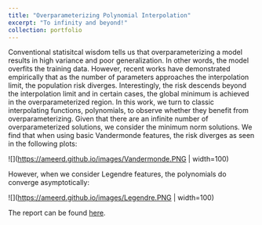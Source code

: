 ```yaml
---
title: "Overparameterizing Polynomial Interpolation"
excerpt: "To infinity and beyond!"
collection: portfolio
---
```


Conventional statisitcal wisdom tells us that overparameterizing a model results in high variance and poor generalization. In other words, the model overfits the training data. However, recent works have demonstrated empirically that as the number of parameters approaches the interpolation limit, the population risk diverges. Interestingly, the risk descends beyond the interpolation limit and in certain cases, the global minimum is achieved in the overparameterized region. In this work, we turn to classic interpolating functions, polynomials, to observe whether they benefit from overparameterizing. Given that there are an infinite number of overparameterized solutions, we consider the minimum norm solutions. We find that when using basic Vandermonde features, the risk diverges as seen in the following plots:

![](https://ameerd.github.io/images/Vandermonde.PNG | width=100)

However, when we consider Legendre features, the polynomials do converge asymptotically:

![](https://ameerd.github.io/images/Legendre.PNG | width=100)

The report can be found [here](https://ameerd.github.io/files/Polynomial_Interpolation_Report.pdf).

